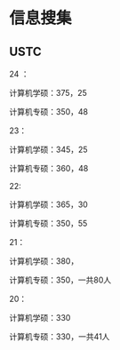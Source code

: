 # 信息搜集

## USTC

24 ：

计算机学硕：375，25

计算机专硕：350，48

23：

计算机学硕：345，25

计算机专硕：360，48

22:

计算机学硕：365，30

计算机专硕：350，55

21：

计算机学硕：380，

计算机专硕：350，一共80人

20：

计算机学硕：330

计算机专硕：330，一共41人